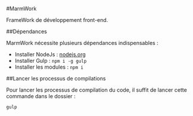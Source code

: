 #MarmWork

FrameWork de développement front-end.

##Dépendances

MarmWork nécessite plusieurs dépendances indispensables :

 - Installer NodeJs : [nodejs.org](http://nodejs.org/)
 - Installer Gulp : `npm i -g gulp`
 - Installer les modules : `npm i`

##Lancer les processus de compilations

Pour lancer les processus de compilation du code, il suffit de lancer cette commande dans le dossier :

```shell
gulp
```